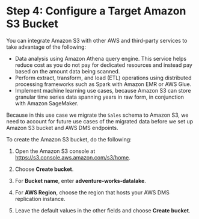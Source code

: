 # Step 4: Configure a Target Amazon S3 Bucket<a name="chap-rdssqlserver2s3datalake.steps.targets3bucket"></a>

You can integrate Amazon S3 with other AWS and third\-party services to take advantage of the following:
+ Data analysis using Amazon Athena query engine\. This service helps reduce cost as you do not pay for dedicated resources and instead pay based on the amount data being scanned\.
+ Perform extract, transform, and load \(ETL\) operations using distributed processing frameworks such as Spark with Amazon EMR or AWS Glue\.
+ Implement machine learning use cases, because Amazon S3 can store granular time series data spanning years in raw form, in conjunction with Amazon SageMaker\.

Because in this use case we migrate the `Sales` schema to Amazon S3, we need to account for future use cases of the migrated data before we set up Amazon S3 bucket and AWS DMS endpoints\.

To create the Amazon S3 bucket, do the following:

1. Open the Amazon S3 console at [https://s3\.console\.aws\.amazon\.com/s3/home](https://s3.console.aws.amazon.com/s3/home)\.

1. Choose **Create bucket**\.

1. For **Bucket name**, enter **adventure\-works\-datalake**\.

1. For **AWS Region**, choose the region that hosts your AWS DMS replication instance\.

1. Leave the default values in the other fields and choose **Create bucket**\.
